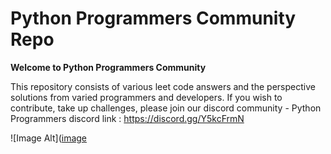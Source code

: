 # Python Programmers Community Repo
**Welcome to Python Programmers Community**

This repository consists of various leet code answers and the perspective solutions from varied programmers and developers. 
If you wish to contribute, take up challenges, please join our discord community - Python Programmers 
discord link : https://discord.gg/Y5kcFrmN

![Image Alt]([image](https://github.com/citysiva180/ds_and_algo_friends/blob/e387b56590512bb10b0e4db297275e63ca7989b2/assets/Purple%20Aquamarine%20Art%20Pixel%20Art%20Discord%20Profile%20Banner.png)


